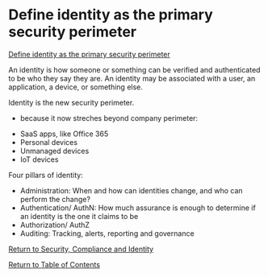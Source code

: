 # Define identity as the primary security perimeter

[Define identity as the primary security perimeter](https://docs.microsoft.com/en-us/learn/modules/describe-identity-principles-concepts/3-define-identity-primary-security-perimeter)

 An identity is how someone or something can be verified and authenticated to be who they say they are. An identity may be associated with a user, an application, a device, or something else.

Identity is the new security perimeter.
- because it now streches beyond company perimeter: 
* SaaS apps, like Office 365
* Personal devices
* Unmanaged devices
* IoT devices

Four pillars of identity:
* Administration: When and how can identities change, and who can perform the change?
* Authentication/ AuthN: How much assurance is enough to determine if an identity is the one it claims to be
* Authorization/ AuthZ
* Auditing: Tracking, alerts, reporting and governance

[Return to Security, Compliance and Identity](README.md)

[Return to Table of Contents](../README.md)